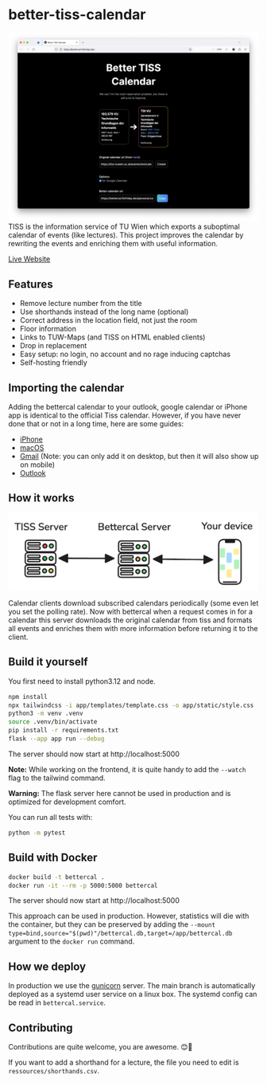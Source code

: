 # better-tiss-calendar

![Screenshot](screenshot.png)
TISS is the information service of TU Wien which exports a suboptimal calendar
of events (like lectures). This project improves the calendar by rewriting the
events and enriching them with useful information.

[Live Website](https://bettercal.flofriday.dev)

## Features

- Remove lecture number from the title
- Use shorthands instead of the long name (optional)
- Correct address in the location field, not just the room
- Floor information
- Links to TUW-Maps (and TISS on HTML enabled clients)
- Drop in replacement
- Easy setup: no login, no account and no rage inducing captchas
- Self-hosting friendly

## Importing the calendar

Adding the bettercal calendar to your outlook, google calendar or iPhone app is
identical to the official Tiss calendar. However, if you have never done that
or not in a long time, here are some guides:

- [iPhone](https://support.apple.com/guide/iphone/set-up-mail-contacts-and-calendar-accounts-ipha0d932e96/ios#:~:text=Go%20to%20Settings%20%3E%20Calendar%20%3E%20Accounts,your%20server%20and%20account%20information.)
- [macOS](https://support.apple.com/guide/calendar/subscribe-to-calendars-icl1022/mac#:~:text=In%20the%20Calendar%20app%20on,an%20account%20for%20the%20subscription.)
- [Gmail](https://support.google.com/calendar/answer/37100?hl=en&co=GENIE.Platform%3DDesktop&oco=1) (Note: you can only add it on desktop, but then it will also show up on mobile)
- [Outlook](https://support.microsoft.com/en-us/office/import-or-subscribe-to-a-calendar-in-outlook-com-or-outlook-on-the-web-cff1429c-5af6-41ec-a5b4-74f2c278e98c)

## How it works

![Architecture Diagramm](architecture.png)

Calendar clients download subscribed calendars periodically (some even let you
set the polling rate). Now with bettercal when a request comes in for a calendar this
server downloads the original calendar from tiss and formats all events and
enriches them with more information before returning it to the client.

## Build it yourself

You first need to install python3.12 and node.

```bash
npm install
npx tailwindcss -i app/templates/template.css -o app/static/style.css
python3 -m venv .venv
source .venv/bin/activate
pip install -r requirements.txt
flask --app app run --debug
```

The server should now start at http://localhost:5000

**Note:** While working on the frontend, it is quite handy to add the `--watch`
flag to the tailwind command.

**Warning:** The flask server here cannot be used in production and is optimized
for development comfort.

You can run all tests with:

```bash
python -m pytest
```

## Build with Docker

```bash
docker build -t bettercal .
docker run -it --rm -p 5000:5000 bettercal
```

The server should now start at http://localhost:5000

This approach can be used in production. However, statistics will die with the
container, but they can be preserved by adding the
`--mount type=bind,source="$(pwd)"/bettercal.db,target=/app/bettercal.db` argument to the
`docker run` command.

## How we deploy

In production we use the [gunicorn](https://gunicorn.org/) server.
The main branch is automatically deployed as a systemd user service on a linux
box. The systemd config can be read in `bettercal.service`.

## Contributing

Contributions are quite welcome, you are awesome. 😊🎉

If you want to add a shorthand for a lecture, the file you need to edit is
`ressources/shorthands.csv`.
